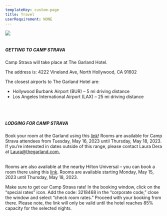 ```yaml
---
templateKey: custom-page
title: Travel
userRequirement: NONE
---
```

![](/img/cs23-fnv-navpage-header-v3.png)

##### <br>GETTING TO CAMP STRAVA 

Camp Strava will take place at The Garland Hotel. 

The address is: 4222 Vineland Ave, North Hollywood, CA 91602

The closest airports to The Garland Hotel are: 

* Hollywood Burbank Airport (BUR) – 5 mi driving distance
* Los Angeles International Airport (LAX) – 25 mi driving distance

<BR>

##### <br>LODGING FOR CAMP STRAVA

Book your room at the Garland using this [link](https://res.windsurfercrs.com/ibe/details.aspx?propertyid=13971&checkin=05/15/2023&group=STRAVA2023&lang=en-us)! Rooms are available for Camp Strava attendees from Tuesday, May 16, 2023 until Thursday, May 18, 2023. If you’re interested in dates outside of this range, please contact Laura Dera at [Laura@thegarland.com.](mailto:Laura@thegarland.com)<br><br>

Rooms are also available at the nearby Hilton Universal – you can book a room there using this [link](http://www.hiltonuniversal.com/). Rooms are available starting Monday, May 15, 2023 until Thursday, May 18, 2023. 

Make sure to get our Camp Strava rate! In the booking window, click on the “special rates” icon. Add the code: 3218468 in the “corporate code,” close the window and select “check room rates.” Proceed with your booking from there. Please note, the link will only be valid until the hotel reaches 85% capacity for the selected nights.